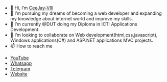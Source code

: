- 👋 Hi, I’m <a href="" target="_blank">CeeJay-VIII</a>
- 👀 I’m pursuing my dreams of becoming a web developer and expanding my knowledge about internet world and improve my skills.
- 🌱 I’m currently @DUT doing my Diploma in ICT: Applications Development.
- 💞️ I’m looking to collaborate on Web development(html,css,javascript), Windows applications(C#) and ASP.NET applications MVC projects.
- 📫 How to reach me
<ul>
  <li><a href="https://www.youtube.com/channel/UCGSXF5lIWfyLNx3KQd-32xw" target="_blank">YouTube</a></li>
  <li><a href="https://wa.link/msob2d" target="_blank">Whatsapp</a></li>
  <li><a href="https://t.me/ceejay_viii" target="_blank">Telegram</a></li>
  <li><a href="https://ceejay-viii.netlify.app/" target="_blank">Website</a></li>
</ul>

<!---
CeeJay-VIII/CeeJay-VIII is a ✨ special ✨ repository because its `README.md` (this file) appears on your GitHub profile.
You can click the Preview link to take a look at your changes.
--->
